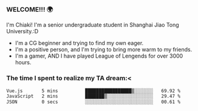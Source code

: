 ### WELCOME!!! 🌍

I'm Chiaki! I'm a senior undergraduate student in Shanghai Jiao Tong University.:D

-  I'm a CG beginner and trying to find my own eager. 
-  I'm a positive person, and I'm trying to bring more warm to my friends.
-  I'm a gamer, AND I have played League of Lengends for over 3000 hours. 

### The time I spent to realize my TA dream:<
<!--START_SECTION:waka-->

```txt
Vue.js       5 mins          █████████████████▒░░░░░░░   69.92 %
JavaScript   2 mins          ███████▒░░░░░░░░░░░░░░░░░   29.47 %
JSON         0 secs          ░░░░░░░░░░░░░░░░░░░░░░░░░   00.61 %
```

<!--END_SECTION:waka-->

<!--
**Chiaki-meow/Chiaki-meow** is a ✨ _special_ ✨ repository because its `README.md` (this file) appears on your GitHub profile.

Here are some ideas to get you started:

- 🔭 I’m currently working on ...
- 🌱 I’m currently learning ...
- 👯 I’m looking to collaborate on ...
- 🤔 I’m looking for help with ...
- 💬 Ask me about ...
- 📫 How to reach me: ...
- 😄 Pronouns: ...
- ⚡ Fun fact: ...
-->
